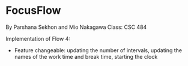 # FocusFlow

By Parshana Sekhon and Mio Nakagawa 
Class: CSC 484

Implementation of Flow 4:
- Feature changeable: updating the number of intervals, updating the names of the work time and break time, starting the clock 
